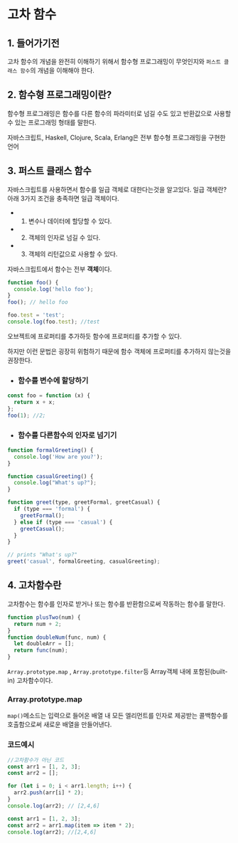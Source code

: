 # 고차 함수

## 1. 들어가기전

고차 함수의 개념을 완전히 이해하기 위해서 함수형 프로그래밍이 무엇인지와 `퍼스트 클래스 함수`의 개념을 이해해야 한다.

## 2. 함수형 프로그래밍이란?

함수형 프로그래밍은 함수를 다른 함수의 파라미터로 넘길 수도 있고 반환값으로 사용할 수 있는 프로그래밍 형태를 말한다.

자바스크립트, Haskell, Clojure, Scala, Erlang은 전부 함수형 프로그래밍을 구현한 언어

## 3. 퍼스트 클래스 함수

자바스크립트를 사용하면서 함수를 일급 객체로 대한다는것을 알고있다.
일급 객체란? 아래 3가지 조건을 충족하면 일급 객체이다.

- 1. 변수나 데이터에 할당할 수 있다.
- 2. 객체의 인자로 넘길 수 있다.
- 3. 객체의 리턴값으로 사용할 수 있다.

자바스크립트에서 함수는 전부 **객체**이다.

```js
function foo() {
  console.log('hello foo');
}
foo(); // hello foo

foo.test = 'test';
console.log(foo.test); //test
```

오브젝트에 프로퍼티를 추가하듯 함수에 프로퍼티를 추가할 수 있다.

하지만 이런 문법은 굉장히 위험하기 때문에 함수 객체에 프로퍼티를 추가하지 않는것을 권장한다.

- ### 함수를 변수에 할당하기

```js
const foo = function (x) {
  return x + x;
};
foo(1); //2;
```

- ### 함수를 다른함수의 인자로 넘기기

```js
function formalGreeting() {
  console.log('How are you?');
}

function casualGreeting() {
  console.log("What's up?");
}

function greet(type, greetFormal, greetCasual) {
  if (type === 'formal') {
    greetFormal();
  } else if (type === 'casual') {
    greetCasual();
  }
}

// prints "What's up?"
greet('casual', formalGreeting, casualGreeting);
```

## 4. 고차함수란

고차함수는 함수를 인자로 받거나 또는 함수를 반환함으로써 작동하는 함수를 말한다.

```js
function plusTwo(num) {
  return num + 2;
}
function doubleNum(func, num) {
  let doubleArr = [];
  return func(num);
}
```

`Array.prototype.map` , `Array.prototype.filter`등 Array객체 내에 포함된(built-in) 고차함수이다.

### Array.prototype.map

`map()`메소드는 입력으로 들어온 배열 내 모든 엘리먼트를 인자로 제공받는 콜백함수를 호출함으로써 새로운 배열을 만들어낸다.

### 코드예시

```js
//고차함수가 아닌 코드
const arr1 = [1, 2, 3];
const arr2 = [];

for (let i = 0; i < arr1.length; i++) {
  arr2.push(arr[i] * 2);
}
console.log(arr2); // [2,4,6]
```

```js
const arr1 = [1, 2, 3];
const arr2 = arr1.map(item => item * 2);
console.log(arr2); //[2,4,6]
```
